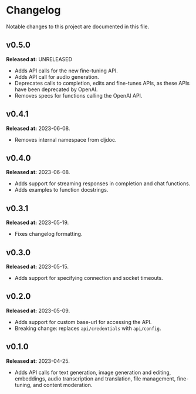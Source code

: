 # Changelog

Notable changes to this project are documented in this file.

## v0.5.0
**Released at:** UNRELEASED
- Adds API calls for the new fine-tuning API.
- Adds API call for audio generation. 
- Deprecates calls to completion, edits and fine-tunes APIs, as these APIs have been
  deprecated by OpenAI.
- Removes specs for functions calling the OpenAI API.

## v0.4.1
**Released at:** 2023-06-08.
- Removes internal namespace from cljdoc.

## v0.4.0
**Released at:** 2023-06-08.
- Adds support for streaming responses in completion and chat functions.
- Adds examples to function docstrings.

## v0.3.1
**Released at:** 2023-05-19.
- Fixes changelog formatting.

## v0.3.0
**Released at:** 2023-05-15.
- Adds support for specifying connection and socket timeouts.

## v0.2.0
**Released at:** 2023-05-09.
- Adds support for custom base-url for accessing the API.
- Breaking change: replaces `api/credentials` with `api/config`.

## v0.1.0 
**Released at:** 2023-04-25.
- Adds API calls for text generation, image generation and editing, embeddings, 
audio transcription and translation, file management, fine-tuning, and content 
moderation.
